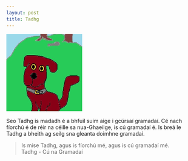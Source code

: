 ```yaml
---
layout: post
title: Tadhg
---
```



![](tadhg.jpg)

Seo Tadhg is madadh é a bhfuil suim aige i gcúrsaí gramadaí. Cé 
nach fíorchú é de réir na céille sa nua-Ghaeilge, is cú gramadaí 
é. Is breá le Tadhg a bheith ag seilg sna gleanta doimhne gramadaí.

> Is mise Tadhg, agus is fíorchú mé, agus is cú gramadaí mé.  
> Tadhg - Cú na Gramadaí
